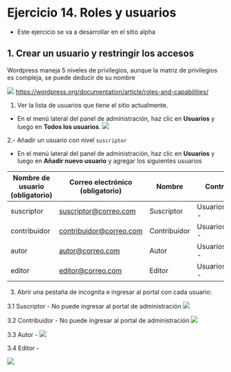 
# Ejercicio 14. Roles y usuarios
- Este ejercicio se va a desarrollar en el sitio alpha

## 1. Crear un usuario y restringir los accesos
Wordpress maneja 5 niveles de privilegios, aunque la matriz de privilegios es compleja, se puede deducir de su nombre

![](https://i.imgur.com/Ha7kkUM.png)
https://wordpress.org/documentation/article/roles-and-capabilities/

1. Ver la lista de usuarios que tiene el sitio actualmente.
- En el menú lateral  del panel de administración, haz clic en **Usuarios** y luego en **Todos los usuarios**.
![](https://i.imgur.com/nLVp5FF.png)

2.- Añadir un usuario con nivel `suscriptor`
- En el menú lateral  del panel de administración, haz clic en **Usuarios** y luego en **Añadir nuevo usuario** y agregar los siguientes usuarios


| Nombre de usuario (obligatorio) 	| Correo electrónico  (obligatorio) | Nombre | Contraseña | Perfil |
|--|--|--|--|--|
| suscriptor | suscriptor@correo.com | Suscriptor | Usuarios#2024-- | Suscriptor| 
| contribuidor | contribuidor@correo.com | Contribuidor | Usuarios#2024-- | Contribuidor | 
| autor| autor@correo.com | Autor | Usuarios#2024-- | Autor| 
| editor| editor@correo.com | Editor | Usuarios#2024-- | Editor| 



3. Abrir una pestaña de incognita e ingresar al portal con cada usuario:

3.1 Suscriptor - No puede ingresar al portal de administración
![](https://i.imgur.com/VBdDFvt.png)

3.2 Contribuidor - No puede ingresar al portal de administración
![](https://i.imgur.com/UzSEupF.png)

3.3 Autor - 
 ![](https://i.imgur.com/INXFZ5O.png)

3.4 Editor - 

![](https://i.imgur.com/ut90iJx.png)



<!--stackedit_data:
eyJoaXN0b3J5IjpbLTU2ODA3NDcwLDIwMzQzNTY3MjYsLTI2MD
E1OTQxMSwtOTE4NTU3NDBdfQ==
-->